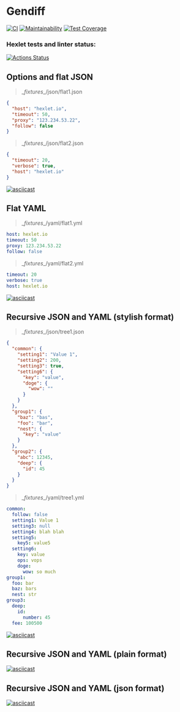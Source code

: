 # Gendiff

[![CI](https://github.com/f4hr/frontend-project-lvl2/actions/workflows/main.yml/badge.svg)](https://github.com/f4hr/frontend-project-lvl2/actions/workflows/main.yml)
[![Maintainability](https://api.codeclimate.com/v1/badges/bbe4f5c2bd08fc9e2ceb/maintainability)](https://codeclimate.com/github/f4hr/frontend-project-lvl2/maintainability)
[![Test Coverage](https://api.codeclimate.com/v1/badges/bbe4f5c2bd08fc9e2ceb/test_coverage)](https://codeclimate.com/github/f4hr/frontend-project-lvl2/test_coverage)

### Hexlet tests and linter status:
[![Actions Status](https://github.com/f4hr/frontend-project-lvl2/workflows/hexlet-check/badge.svg)](https://github.com/f4hr/frontend-project-lvl2/actions)

## Options and flat JSON

> \__fixtures__/json/flat1.json

```json
{
  "host": "hexlet.io",
  "timeout": 50,
  "proxy": "123.234.53.22",
  "follow": false
}
```

> \__fixtures__/json/flat2.json

```json
{
  "timeout": 20,
  "verbose": true,
  "host": "hexlet.io"
}
```
[![asciicast](https://asciinema.org/a/9pUWJtPxXaaNGnCmtECoDQuom.svg)](https://asciinema.org/a/9pUWJtPxXaaNGnCmtECoDQuom)

## Flat YAML

> \__fixtures__/yaml/flat1.yml

```yaml
host: hexlet.io
timeout: 50
proxy: 123.234.53.22
follow: false
```

> \__fixtures__/yaml/flat2.yml

```yaml
timeout: 20
verbose: true
host: hexlet.io
```
[![asciicast](https://asciinema.org/a/YuYSUpU8REhvkvSfWf4Ra0tzo.svg)](https://asciinema.org/a/YuYSUpU8REhvkvSfWf4Ra0tzo)

## Recursive JSON and YAML (stylish format)

> \__fixtures__/json/tree1.json

```json
{
  "common": {
    "setting1": "Value 1",
    "setting2": 200,
    "setting3": true,
    "setting6": {
      "key": "value",
      "doge": {
        "wow": ""
      }
    }
  },
  "group1": {
    "baz": "bas",
    "foo": "bar",
    "nest": {
      "key": "value"
    }
  },
  "group2": {
    "abc": 12345,
    "deep": {
      "id": 45
    }
  }
}
```

> \__fixtures__/yaml/tree1.yml

```yaml
common:
  follow: false
  setting1: Value 1
  setting3: null
  setting4: blah blah
  setting5:
    key5: value5
  setting6:
    key: value
    ops: vops
    doge:
      wow: so much
group1:
  foo: bar
  baz: bars
  nest: str
group3:
  deep:
    id:
      number: 45
  fee: 100500
```
[![asciicast](https://asciinema.org/a/s2mYpOKjrKrB4ZFAUBdG2FnrO.svg)](https://asciinema.org/a/s2mYpOKjrKrB4ZFAUBdG2FnrO)

## Recursive JSON and YAML (plain format)

[![asciicast](https://asciinema.org/a/OfurL2BxTll9qOIBeaLphqhzh.svg)](https://asciinema.org/a/OfurL2BxTll9qOIBeaLphqhzh)

## Recursive JSON and YAML (json format)

[![asciicast](https://asciinema.org/a/ALacPTXGjdRgrVKRNipkwtOjH.svg)](https://asciinema.org/a/ALacPTXGjdRgrVKRNipkwtOjH)

